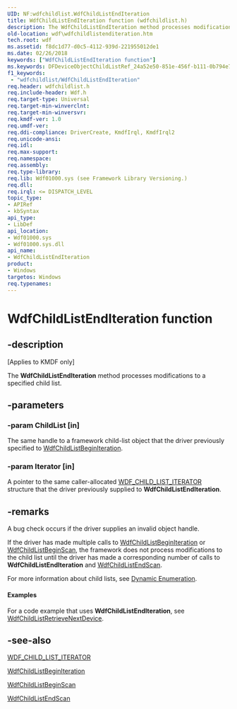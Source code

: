 ```yaml
---
UID: NF:wdfchildlist.WdfChildListEndIteration
title: WdfChildListEndIteration function (wdfchildlist.h)
description: The WdfChildListEndIteration method processes modifications to a specified child list.
old-location: wdf\wdfchildlistenditeration.htm
tech.root: wdf
ms.assetid: f8dc1d77-d0c5-4112-939d-221955012de1
ms.date: 02/26/2018
keywords: ["WdfChildListEndIteration function"]
ms.keywords: DFDeviceObjectChildListRef_24a52e50-851e-456f-b111-0b794e76acfb.xml, WdfChildListEndIteration, WdfChildListEndIteration method, kmdf.wdfchildlistenditeration, wdf.wdfchildlistenditeration, wdfchildlist/WdfChildListEndIteration
f1_keywords:
 - "wdfchildlist/WdfChildListEndIteration"
req.header: wdfchildlist.h
req.include-header: Wdf.h
req.target-type: Universal
req.target-min-winverclnt: 
req.target-min-winversvr: 
req.kmdf-ver: 1.0
req.umdf-ver: 
req.ddi-compliance: DriverCreate, KmdfIrql, KmdfIrql2
req.unicode-ansi: 
req.idl: 
req.max-support: 
req.namespace: 
req.assembly: 
req.type-library: 
req.lib: Wdf01000.sys (see Framework Library Versioning.)
req.dll: 
req.irql: <= DISPATCH_LEVEL
topic_type:
- APIRef
- kbSyntax
api_type:
- LibDef
api_location:
- Wdf01000.sys
- Wdf01000.sys.dll
api_name:
- WdfChildListEndIteration
product:
- Windows
targetos: Windows
req.typenames: 
---
```


# WdfChildListEndIteration function


## -description


<p class="CCE_Message">[Applies to KMDF only]</p>

The <b>WdfChildListEndIteration</b> method processes modifications to a specified child list. 


## -parameters




### -param ChildList [in]

The same handle to a framework child-list object that the driver previously specified to <a href="https://docs.microsoft.com/windows-hardware/drivers/ddi/wdfchildlist/nf-wdfchildlist-wdfchildlistbeginiteration">WdfChildListBeginIteration</a>.


### -param Iterator [in]

A pointer to the same caller-allocated <a href="https://docs.microsoft.com/windows-hardware/drivers/ddi/wdfchildlist/ns-wdfchildlist-_wdf_child_list_iterator">WDF_CHILD_LIST_ITERATOR</a> structure that the driver previously supplied to <b>WdfChildListEndIteration</b>.


## -remarks

A bug check occurs if the driver supplies an invalid object handle.




If the driver has made multiple calls to <a href="https://docs.microsoft.com/windows-hardware/drivers/ddi/wdfchildlist/nf-wdfchildlist-wdfchildlistbeginiteration">WdfChildListBeginIteration</a> or <a href="https://docs.microsoft.com/windows-hardware/drivers/ddi/wdfchildlist/nf-wdfchildlist-wdfchildlistbeginscan">WdfChildListBeginScan</a>, the framework does not process modifications to the child list until the driver has made a corresponding number of calls to <b>WdfChildListEndIteration</b> and <a href="https://docs.microsoft.com/windows-hardware/drivers/ddi/wdfchildlist/nf-wdfchildlist-wdfchildlistendscan">WdfChildListEndScan</a>.

For more information about child lists, see <a href="https://docs.microsoft.com/windows-hardware/drivers/wdf/dynamic-enumeration">Dynamic Enumeration</a>.


#### Examples

For a code example that uses <b>WdfChildListEndIteration</b>, see <a href="https://docs.microsoft.com/windows-hardware/drivers/ddi/wdfchildlist/nf-wdfchildlist-wdfchildlistretrievenextdevice">WdfChildListRetrieveNextDevice</a>.

<div class="code"></div>



## -see-also




<a href="https://docs.microsoft.com/windows-hardware/drivers/ddi/wdfchildlist/ns-wdfchildlist-_wdf_child_list_iterator">WDF_CHILD_LIST_ITERATOR</a>



<a href="https://docs.microsoft.com/windows-hardware/drivers/ddi/wdfchildlist/nf-wdfchildlist-wdfchildlistbeginiteration">WdfChildListBeginIteration</a>



<a href="https://docs.microsoft.com/windows-hardware/drivers/ddi/wdfchildlist/nf-wdfchildlist-wdfchildlistbeginscan">WdfChildListBeginScan</a>



<a href="https://docs.microsoft.com/windows-hardware/drivers/ddi/wdfchildlist/nf-wdfchildlist-wdfchildlistendscan">WdfChildListEndScan</a>
 

 

